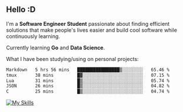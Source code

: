 ## Hello :D

I'm a **Software Engineer Student** passionate about finding efficient solutions that make people's lives easier and build cool software while continuously learning. 

Currently learning **Go** and **Data Science**.

What I have been studying/using on personal projects:
<!--START_SECTION:waka-->

```txt
Markdown   5 hrs 56 mins   ████████████████▒░░░░░░░░   65.46 %
tmux       38 mins         █▓░░░░░░░░░░░░░░░░░░░░░░░   07.15 %
Lua        31 mins         █▒░░░░░░░░░░░░░░░░░░░░░░░   05.74 %
JSON       26 mins         █▒░░░░░░░░░░░░░░░░░░░░░░░   04.82 %
C          25 mins         █▒░░░░░░░░░░░░░░░░░░░░░░░   04.74 %
```

<!--END_SECTION:waka-->

[![My Skills](https://skillicons.dev/icons?i=dotnet,py,selenium,html,css,js,jquery,linux,c,md)](https://skillicons.dev)
